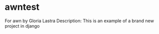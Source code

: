 # awntest
For awn
by Gloria Lastra
Description: This is an example of a brand new project in django
